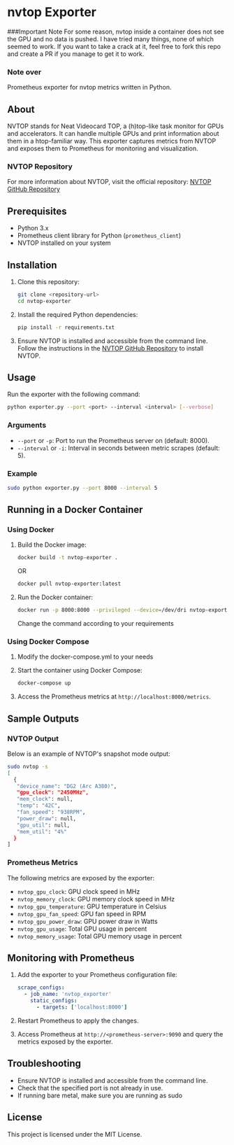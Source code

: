 # nvtop Exporter

###Important Note
For some reason, nvtop inside a container does not see the GPU and no data is pushed.
I have tried many things, none of which seemed to work.
If you want to take a crack at it, feel free to fork this repo and create a PR if you manage to get it to work.
### Note over

Prometheus exporter for nvtop metrics written in Python.

## About

NVTOP stands for Neat Videocard TOP, a (h)top-like task monitor for GPUs and accelerators. It can handle multiple GPUs and print information about them in a htop-familiar way. This exporter captures metrics from NVTOP and exposes them to Prometheus for monitoring and visualization.

### NVTOP Repository
For more information about NVTOP, visit the official repository: [NVTOP GitHub Repository](https://github.com/Syllo/nvtop)

## Prerequisites

- Python 3.x
- Prometheus client library for Python (`prometheus_client`)
- NVTOP installed on your system

## Installation

1. Clone this repository:
   ```bash
   git clone <repository-url>
   cd nvtop-exporter
   ```

2. Install the required Python dependencies:
   ```bash
   pip install -r requirements.txt
   ```

3. Ensure NVTOP is installed and accessible from the command line. Follow the instructions in the [NVTOP GitHub Repository](https://github.com/Syllo/nvtop) to install NVTOP.

## Usage

Run the exporter with the following command:
```bash
python exporter.py --port <port> --interval <interval> [--verbose]
```

### Arguments
- `--port` or `-p`: Port to run the Prometheus server on (default: 8000).
- `--interval` or `-i`: Interval in seconds between metric scrapes (default: 5).

### Example
```bash
sudo python exporter.py --port 8000 --interval 5
```

## Running in a Docker Container

### Using Docker
1. Build the Docker image:
   ```bash
   docker build -t nvtop-exporter .
   ```
   OR
   ```bash
   docker pull nvtop-exporter:latest
   ```

2. Run the Docker container:
   ```bash
   docker run -p 8000:8000 --privileged --device=/dev/dri nvtop-exporter
   ```
   Change the command according to your requirements

### Using Docker Compose
1. Modify the docker-compose.yml to your needs

2. Start the container using Docker Compose:
   ```bash
   docker-compose up
   ```

3. Access the Prometheus metrics at `http://localhost:8000/metrics`.

## Sample Outputs

### NVTOP Output
Below is an example of NVTOP's snapshot mode output:
```bash
sudo nvtop -s
[
  {
   "device_name": "DG2 (Arc A380)",
   "gpu_clock": "2450MHz",
   "mem_clock": null,
   "temp": "42C",
   "fan_speed": "938RPM",
   "power_draw": null,
   "gpu_util": null,
   "mem_util": "4%"
  }
]
```

### Prometheus Metrics
The following metrics are exposed by the exporter:
- `nvtop_gpu_clock`: GPU clock speed in MHz
- `nvtop_memory_clock`: GPU memory clock speed in MHz
- `nvtop_gpu_temperature`: GPU temperature in Celsius
- `nvtop_gpu_fan_speed`: GPU fan speed in RPM
- `nvtop_gpu_power_draw`: GPU power draw in Watts
- `nvtop_gpu_usage`: Total GPU usage in percent
- `nvtop_memory_usage`: Total GPU memory usage in percent

## Monitoring with Prometheus

1. Add the exporter to your Prometheus configuration file:
   ```yaml
   scrape_configs:
     - job_name: 'nvtop_exporter'
       static_configs:
         - targets: ['localhost:8000']
   ```

2. Restart Prometheus to apply the changes.

3. Access Prometheus at `http://<prometheus-server>:9090` and query the metrics exposed by the exporter.

## Troubleshooting

- Ensure NVTOP is installed and accessible from the command line.
- Check that the specified port is not already in use.
- If running bare metal, make sure you are running as sudo

## License
This project is licensed under the MIT License.